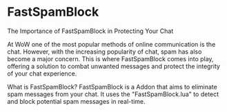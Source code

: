 # FastSpamBlock
The Importance of FastSpamBlock in Protecting Your Chat

At WoW one of the most popular methods of online communication is the chat. 
However, with the increasing popularity of chat, spam has also become a major concern. 
This is where FastSpamBlock comes into play, 
offering a solution to combat unwanted messages and protect the integrity of your chat experience.

What is FastSpamBlock?
FastSpamBlock is a Addon that aims to eliminate spam messages from your chat. 
It uses the "FastSpamBlock.lua" to detect and block potential spam messages in real-time.
